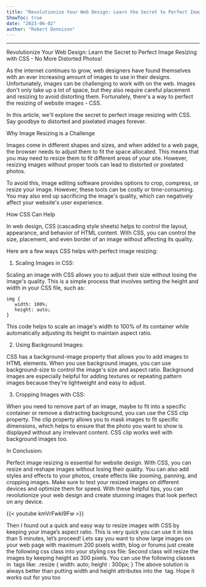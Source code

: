 ```yaml
---
title: "Revolutionize Your Web Design: Learn the Secret to Perfect Image Resizing with CSS - No More Distorted Photos!"
ShowToc: true 
date: "2023-06-02"
author: "Robert Dennison"
---
```

*****
Revolutionize Your Web Design: Learn the Secret to Perfect Image Resizing with CSS - No More Distorted Photos!

As the internet continues to grow, web designers have found themselves with an ever increasing amount of images to use in their designs. Unfortunately, images can be challenging to work with on the web. Images don't only take up a lot of space, but they also require careful placement and resizing to avoid distorting them. Fortunately, there's a way to perfect the resizing of website images - CSS.

In this article, we'll explore the secret to perfect image resizing with CSS. Say goodbye to distorted and pixelated images forever.

Why Image Resizing is a Challenge

Images come in different shapes and sizes, and when added to a web page, the browser needs to adjust them to fit the space allocated. This means that you may need to resize them to fit different areas of your site. However, resizing images without proper tools can lead to distorted or pixelated photos.

To avoid this, image editing software provides options to crop, compress, or resize your image. However, these tools can be costly or time-consuming. You may also end up sacrificing the image's quality, which can negatively affect your website's user experience.

How CSS Can Help

In web design, CSS (cascading style sheets) helps to control the layout, appearance, and behavior of HTML content. With CSS, you can control the size, placement, and even border of an image without affecting its quality.

Here are a few ways CSS helps with perfect image resizing:

1. Scaling Images in CSS:

Scaling an image with CSS allows you to adjust their size without losing the image's quality. This is a simple process that involves setting the height and width in your CSS file, such as:

```
img {
   width: 100%;
   height: auto;
}
```

This code helps to scale an image's width to 100% of its container while automatically adjusting its height to maintain aspect ratio.

2. Using Background Images:

CSS has a background-image property that allows you to add images to HTML elements. When you use background images, you can use background-size to control the image's size and aspect ratio. Background images are especially helpful for adding textures or repeating pattern images because they're lightweight and easy to adjust.

3. Cropping Images with CSS:

When you need to remove part of an image, maybe to fit into a specific container or remove a distracting background, you can use the CSS clip property. The clip property allows you to mask images to fit specific dimensions, which helps to ensure that the photo you want to show is displayed without any irrelevant content. CSS clip works well with background images too.

In Conclusion:

Perfect image resizing is essential for website design. With CSS, you can resize and reshape images without losing their quality. You can also add styles and effects to your photos, create effects like zooming, panning, and cropping images. Make sure to test your resized images on different devices and optimize them for speed. With these helpful tips, you can revolutionize your web design and create stunning images that look perfect on any device.

{{< youtube kmVrFwkI9Fw >}} 




Then I found out a quick and easy way to resize images with CSS by keeping your image’s aspect ratio. This is very quick you can use it in less than 5 minutes, let’s proceed!
Lets say you want to show large images on your web page with maximum 200 pixels width, blog or forums just create the following css class into your styling css file:
Second class will resize the images by keeping height as 300 pixels. You can use the following classes in <IMG> tags like:
.resize { width: auto; height : 300px; }
The above solution is always better than putting width and height attributes into the <IMG> tag. Hope it works out for you too





